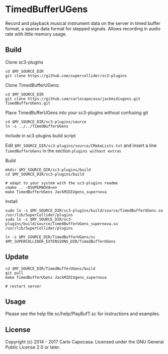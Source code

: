 
TimedBufferUGens
=============

Record and playback musical instrument data on the server in timed buffer format, a sparse data format for stepped signals. Allows recording in audio rate with little memory usage.

Build
-----

Clone sc3-plugins 

    cd $MY_SOURCE_DIR
    git clone https://github.com/supercollider/sc3-plugins

Clone TimedBufferUGens:

    cd $MY_SOURCE_DIR
    git clone https://github.com/carlocapocasa/jackmidiugens.git TimedBufferUGens.git

Place TimedBufferUGens into your sc3-plugins without confusing git

    cd $MY_SOURCE_DIR/sc3-plugins/source
    ln -s ../../TimedBufferUGens

Include in sc3-plugins build script

Edit `$MY_SOURCE_DIR/sc3-plugins/source/CMakeLists.txt` and insert a line `TimedBufferUGens` in the section `plugins without extras`

Build

    mkdir $MY_SOURCE_DIR/sc3-plugins/build
    cd $MY_SOURCE_DIR/sc3-plugins/build
    
    # adapt to your system with the sc3-plugins readme
    cmake .. -DSUPERNOVA=on 
    make TimedBufferUGens JackMIDIUgens_supernova

Install

    sudo ln -s $MY_SOURCE_DIR/sc3-plugins/build/source/TimedBufferUGens.so /usr/lib/SuperCollider/plugins
    sudo ln -s $MY_SOURCE_DIR/sc3-plugins/build/source/TimedBufferUGens_supernova.so /usr/lib/SuperCollider/plugins 

    ln -s $MY_SOURCE_DIR/TimedBufferUGens/sc $MY_SUPERCOLLIDER_EXTENSIONS_DIR/TimedBufferUGens

Update
------

    cd $MY_SOURCE_DIR/TimedBufferUGens/build
    git pull
    make TimedBufferUGens JackMIDIUgens_supernova

    # restart server

Usage
-----

Please see the help file sc/help/PlayBufT.sc for instructions and examples

License
-------
Copyright (c) 2014 - 2017 Carlo Capocasa. Licensed under the GNU General Public License 2.0 or later.

